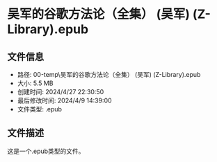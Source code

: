 ﻿# 吴军的谷歌方法论（全集） (吴军) (Z-Library).epub

## 文件信息
- 路径: 00-temp\吴军的谷歌方法论（全集） (吴军) (Z-Library).epub
- 大小: 5.5 MB
- 创建时间: 2024/4/27 22:30:50
- 最后修改时间: 2024/4/9 14:39:00
- 文件类型: .epub

## 文件描述
这是一个.epub类型的文件。

